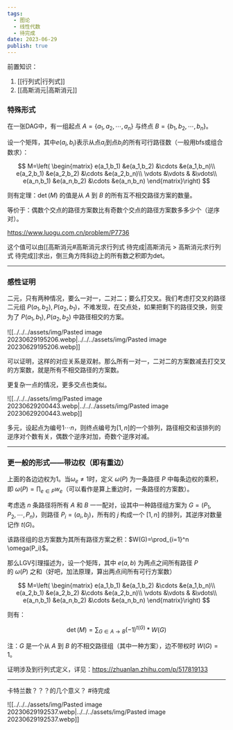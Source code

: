 ```yaml
---
tags:
  - 图论
  - 线性代数
  - 待完成
date: 2023-06-29
publish: true
---
```


前置知识：
1. [[行列式|行列式]]
2. [[高斯消元|高斯消元]]

### 特殊形式

在一张DAG中，有一组起点 $A=\{a_1,a_2,\cdots,a_n\}$ 与终点 $B=\{b_1,b_2,\cdots,b_n\}$。

设一个矩阵，其中$e(a_i,b_i)$表示从点$a_i$到点$b_i$的所有可行路径数（一般用bfs或组合数求）：

$$
M=\left( \begin{matrix} e(a_1,b_1) &e(a_1,b_2) &\cdots &e(a_1,b_n)\\ e(a_2,b_1) &e(a_2,b_2) &\cdots &e(a_2,b_n)\\ \vdots &\vdots & &\vdots\\ e(a_n,b_1) &e(a_n,b_2) &\cdots &e(a_n,b_n) \end{matrix}\right)
$$

则有定理：$\det(M)$ 的值是从 $A$ 到 $B$ 的所有互不相交路径方案的数量。

等价于：偶数个交点的路径方案数比有奇数个交点的路径方案数多多少个（逆序对）。

https://www.luogu.com.cn/problem/P7736

这个值可以由[[高斯消元#高斯消元求行列式 待完成|高斯消元 > 高斯消元求行列式 待完成]]求出，倒三角方阵斜边上的所有数之积即为det。

---
### 感性证明

二元，只有两种情况，要么一对一，二对二；要么打交叉。我们考虑打交叉的路径二元组 $P(a_1,b_2),P(a_2,b_1)$，不难发现，在交点处，如果把剩下的路径交换，则变为了 $P(a_1,b_1),P(a_2,b_2)$ 中路径相交的方案。

![[../../../assets/img/Pasted image 20230629195206.webp|../../../assets/img/Pasted image 20230629195206.webp]]

可以证明，这样的对应关系是双射。那么所有一对一，二对二的方案数减去打交叉的方案数，就是所有不相交路径的方案数。

更复杂一点的情况，更多交点也类似。

![[../../../assets/img/Pasted image 20230629200443.webp|../../../assets/img/Pasted image 20230629200443.webp]]

多元，设起点为编号$1\cdots n$，则终点编号为$[1,n]$的一个排列，路径相交和该排列的逆序对个数有关，偶数个逆序对加，奇数个逆序对减。

---
### 更一般的形式——带边权（即有重边）

上面的各边边权为$1$。当$\omega_e \not= 1$时，定义 $\omega(P)$ 为一条路径 $P$ 中每条边权的乘积，即 $\omega(P)=\prod_{e\in P} w_e$（可以看作是算上重边时，一条路径的方案数）。

考虑选 $n$ 条路径将所有 $A$ 和 $B$ 一一配对，设其中一种路径组方案为 $G=(P_1,P_2,\cdots,P_n)$，则路径 $P_i=(a_i,b_j)$，所有的 $j$ 构成一个 $[1,n]$ 的排列，其逆序对数量记作 $t(G)$。

该路径组的总方案数为其所有路径方案之积：$W(G)=\prod_{i=1}^n \omega(P_i)$。

那么LGV引理描述为，设一个矩阵，其中 $e(a,b)$ 为两点之间所有路径 $P$ 的 $\omega(P)$ 之和（好吧，加法原理，算出两点间所有可行方案数）


$$
M=\left( \begin{matrix} e(a_1,b_1) &e(a_1,b_2) &\cdots &e(a_1,b_n)\\ e(a_2,b_1) &e(a_2,b_2) &\cdots &e(a_2,b_n)\\ \vdots &\vdots & &\vdots\\ e(a_n,b_1) &e(a_n,b_2) &\cdots &e(a_n,b_n) \end{matrix}\right)
$$


则有：

$$
\det(M)=\sum_{G\in A\rightarrow B} (-1)^{t(G)} *W(G)
$$


注：$G$ 是一个从 $A$ 到 $B$ 的不相交路径组（其中一种方案），边不带权时 $W(G)=1$。

证明涉及到行列式定义，详见：https://zhuanlan.zhihu.com/p/517819133

---


卡特兰数？？？的几个意义？ #待完成

![[../../../assets/img/Pasted image 20230629192537.webp|../../../assets/img/Pasted image 20230629192537.webp]]